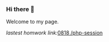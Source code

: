 ### Hi there 👋

Welcome to my page.

*lastest homwork link:*[0818 /php-session](https://github.com/esther-lin069/cyc-homework/tree/master/0818-session)

